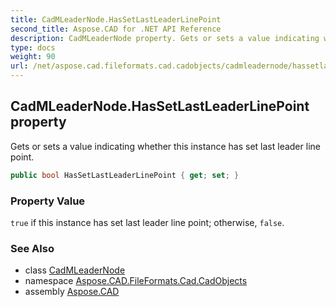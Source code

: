 ```yaml
---
title: CadMLeaderNode.HasSetLastLeaderLinePoint
second_title: Aspose.CAD for .NET API Reference
description: CadMLeaderNode property. Gets or sets a value indicating whether this instance has set last leader line point
type: docs
weight: 90
url: /net/aspose.cad.fileformats.cad.cadobjects/cadmleadernode/hassetlastleaderlinepoint/
---
```

## CadMLeaderNode.HasSetLastLeaderLinePoint property

Gets or sets a value indicating whether this instance has set last leader line point.

```csharp
public bool HasSetLastLeaderLinePoint { get; set; }
```

### Property Value

`true` if this instance has set last leader line point; otherwise, `false`.

### See Also

* class [CadMLeaderNode](../)
* namespace [Aspose.CAD.FileFormats.Cad.CadObjects](../../cadmleadernode/)
* assembly [Aspose.CAD](../../../)


